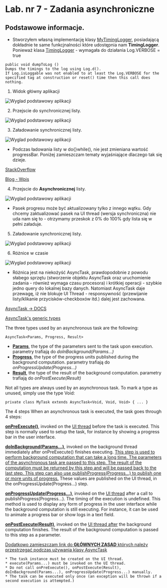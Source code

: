 # Lab. nr 7 - Zadania asynchroniczne

## Podstawowe informacje.
* Stworzyłem własną implementację klasy [MyTimingLogger](app/src/main/java/com/example/asynctask/MyTimingLogger.kt), posiadającą dokładnie te same funkcjnalności które udostępnia nam <b>TimingLogger</b>.
Ponieważ klasa [TimingLogger](https://developer.android.com/reference/android/util/TimingLogger) - wymagała do działania Log.VERBOSE = true
```
public void dumpToLog ()
Dumps the timings to the log using Log.d().
If Log.isLoggable was not enabled to at least the Log.VERBOSE for the specified tag at construction or reset() time then this call does nothing.
```


1. Widok główny aplikacji

![Wyglad podstawowy aplikacji](screens/menu.png)

2. Przejscie do synchronicznej listy.

![Wyglad podstawowy aplikacji](screens/normal_non_loaded.png)

3. Załadowanie synchronicznej listy.

![Wyglad podstawowy aplikacji](screens/sync_time.png)

* Podczas ładowania listy w do{}while(), nie jest zmieniana wartość progressBar.
Poniżej zamieszczam tematy wyjaśniające dlaczego tak się dzieje.

[StackOverflow](https://stackoverflow.com/questions/49822194/whats-message-queue-in-android)

[Blog - Wpis](http://hvasconcelos.github.io/articles/Offloading-work-from-the-UI-Thread)


4. Przejscie do <b>Asynchronicznej</b> listy.

![Wyglad podstawowy aplikacji](screens/async_load.png)
* Pasek progresu może być aktualizowany tylko z innego wątku.
Gdy chcemy zaktualizować pasek na UI thread (wersja synchroniczna) nie uda nam się to - otrzymamy przeskok z 0% do 100% gdy lista się w pełni załaduje.

5. Załadowanie synchronicznej listy.

![Wyglad podstawowy aplikacji](screens/async_time.png)


6. Różnice w czasie

![Wyglad podstawowy aplikacji](screens/compare_times.png)
- Różnica jest na niekożyść AsyncTask, prawdopodobnie z powodu słabego sprzętu (stworzenie objektu AsyncTask oraz uruchomienie zadania - również wymaga czasu procesora) i krótkiej operacji - szybkie jedno query do lokalnej bazy danych. Natomiast AsyncTask daje przewagę, iż nie blokuje UI Thread - responsywność (przewijanie listy/klikanie przycisków-checkboxów itd.) dalej jest zachowana.



[AsyncTask -> DOCS](https://developer.android.com/reference/android/os/AsyncTask)


[AsyncTask's generic types](https://developer.android.com/reference/android/os/AsyncTask#asynctasks-generic-types)

The three types used by an asynchronous task are the following:

```
AsyncTask<Params, Progress, Result>
```

* <b><u>Params</u></b>, the type of the parameters sent to the task upon execution.
parametry trafiają do <i>doInBackground(Params...)</i>
* <b><u>Progress</u></b>, the type of the progress units published during the background computation.
parametry trafiają do <i>onProgressUpdate(Progress...)</i>
* <b><u>Result</u></b>, the type of the result of the background computation.
parametry trafiają do <i>onPostExecute(Result)</i>

Not all types are always used by an asynchronous task. To mark a type as unused, simply use the type Void:

```
private class MyTask extends AsyncTask<Void, Void, Void> { ... }
```

The 4 steps
When an asynchronous task is executed, the task goes through 4 steps:

<b><u>onPreExecute()</u></b>,  invoked on the <u> UI thread</u> before the task is executed. This step is normally used to setup the task, for instance by showing a progress bar in the user interface.

<b><u>doInBackground(Params...)</u></b>, invoked on the background thread immediately after onPreExecute() finishes executing. <u>This step is used to perform background computation that can take a long time. The parameters of the asynchronous task are passed to this step. The result of the computation must be returned by this step and will be passed back to the last step. This step can also use publishProgress(Progress...) to publish one or more units of progress.</u> These values are published on the UI thread, in the onProgressUpdate(Progress...) step.

<b><u>onProgressUpdate(Progress...)</u></b>, invoked on the <u>UI thread</u> after a call to publishProgress(Progress...). The timing of the execution is undefined. This method is used to display any form of progress in the user interface while the background computation is still executing. For instance, it can be used to animate a progress bar or show logs in a text field.

<b><u>onPostExecute(Result)</u></b>, invoked on the <u>UI thread after</u> the background computation finishes. The result of the background computation is passed to this step as a parameter.

[Dodatkowo zamieszczam link do <b>GŁÓWNYCH ZASAD</b> których należy przestrzegać podczas używania  klasy AsyncTask](https://developer.android.com/reference/android/os/AsyncTask#threading-rules)
```
* The task instance must be created on the UI thread.
* execute(Params...) must be invoked on the UI thread.
* Do not call onPreExecute(), onPostExecute(Result), doInBackground(Params...), onProgressUpdate(Progress...) manually.
* The task can be executed only once (an exception will be thrown if a second execution is attempted.)
```


